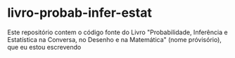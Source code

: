 # livro-probab-infer-estat
Este repositório contem o código fonte do Livro "Probabilidade, Inferência e Estatística na Conversa, no Desenho e na Matemática" (nome próvisório), que eu estou escrevendo

